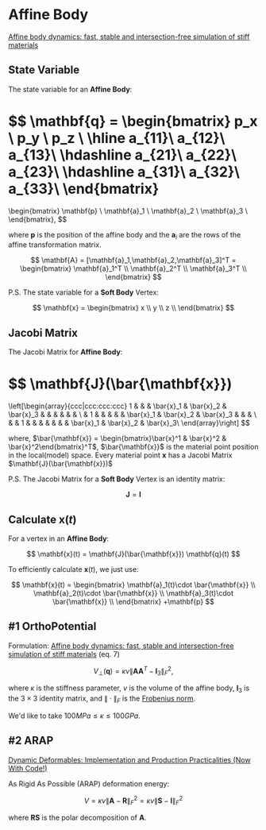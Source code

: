 # Affine Body

[Affine body dynamics: fast, stable and intersection-free simulation of stiff materials](https://dl.acm.org/doi/10.1145/3528223.3530064)

## State Variable

The state variable for an **Affine Body**:

$$
\mathbf{q} = \begin{bmatrix}
p_x \\
p_y \\
p_z \\
\hline
a_{11}\\
a_{12}\\
a_{13}\\
\hdashline
a_{21}\\
a_{22}\\
a_{23}\\
\hdashline
a_{31}\\
a_{32}\\
a_{33}\\
\end{bmatrix}
=
\begin{bmatrix}
\mathbf{p}   \\
\mathbf{a}_1 \\
\mathbf{a}_2 \\
\mathbf{a}_3 \\
\end{bmatrix},
$$

where $\mathbf{p}$ is the position of the affine body and the $\mathbf{a}_i$ are the rows of the affine transformation matrix.

$$
\mathbf{A} = [\mathbf{a}_1,\mathbf{a}_2,\mathbf{a}_3]^T
= \begin{bmatrix}
\mathbf{a}_1^T \\
\mathbf{a}_2^T \\
\mathbf{a}_3^T \\
\end{bmatrix}
$$

P.S. The state variable for a **Soft Body** Vertex:

$$
\mathbf{x} 
= \begin{bmatrix}
x \\
y \\
z \\
\end{bmatrix}
$$

## Jacobi Matrix

The Jacobi Matrix for **Affine Body**:

$$
\mathbf{J}(\bar{\mathbf{x}})
= 
\left[\begin{array}{ccc|ccc:ccc:ccc}
1 &   &   & \bar{x}_1 & \bar{x}_2 & \bar{x}_3 &  &  &  &  &  & \\
& 1 &   &  &  &  & \bar{x}_1 & \bar{x}_2 & \bar{x}_3 &  &  &  \\
&   & 1 &  &  &  &  &  &  &  \bar{x}_1 & \bar{x}_2 & \bar{x}_3\\
\end{array}\right]
$$

where, $\bar{\mathbf{x}} = \begin{bmatrix}\bar{x}^1 & \bar{x}^2 & \bar{x}^2\end{bmatrix}^T$, $\bar{\mathbf{x}}$ is the material point position in the local(model) space. Every material point $\mathbf{x}$ has a Jacobi Matrix $\mathbf{J}(\bar{\mathbf{x}})$

P.S. The Jacobi Matrix for a **Soft Body** Vertex is an identity matrix:

$$
\mathbf{J} = \mathbf{I}
$$

## Calculate $\mathbf{x}(t)$

For a vertex in an **Affine Body**:

$$
\mathbf{x}(t) = \mathbf{J}(\bar{\mathbf{x}}) \mathbf{q}(t)
$$

To efficiently calculate $\mathbf{x}(t)$, we just use:

$$
\mathbf{x}(t) = 
\begin{bmatrix}
\mathbf{a}_1(t)\cdot \bar{\mathbf{x}} \\
\mathbf{a}_2(t)\cdot \bar{\mathbf{x}} \\
\mathbf{a}_3(t)\cdot \bar{\mathbf{x}} \\
\end{bmatrix}
+\mathbf{p}
$$

## #1 OrthoPotential

Formulation: [Affine body dynamics: fast, stable and intersection-free simulation of stiff materials](https://dl.acm.org/doi/10.1145/3528223.3530064) (eq. 7)

$$
V_{\perp}(\mathbf{q}) = \kappa v \|\mathbf{A}\mathbf{A}^T - \mathbf{I}_3\|_F^2,
$$

where $\kappa$ is the stiffness parameter, $v$ is the volume of the affine body, $\mathbf{I}_3$ is the $3\times3$ identity matrix, and $\|\cdot\|_F$ is the [Frobenius norm](https://en.wikipedia.org/wiki/Matrix_norm).

We'd like to take $100MPa \le \kappa \le 100GPa$.

## #2 ARAP

[Dynamic Deformables:
Implementation and Production
Practicalities (Now With Code!)
](http://www.tkim.graphics/DYNAMIC_DEFORMABLES/)

As Rigid As Possible (ARAP) deformation energy:

$$
V = \kappa v \|\mathbf{A}-\mathbf{R}\|_F^2 = \kappa v \|\mathbf{S}-\mathbf{I}\|_F^2
$$

where $\mathbf{R}\mathbf{S}$ is the polar decomposition of $\mathbf{A}$. 
